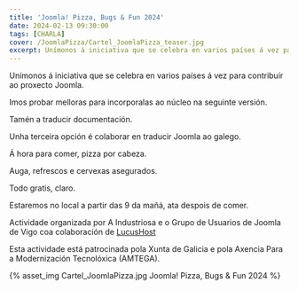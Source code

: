```yaml
---
title: 'Joomla! Pizza, Bugs & Fun 2024'
date: 2024-02-13 09:30:00
tags: [CHARLA]
cover: /JoomlaPizza/Cartel_JoomlaPizza_teaser.jpg
excerpt: Unímonos á iniciativa que se celebra en varios países á vez para contribuír ao proxecto Joomla.
---
```



Unímonos á iniciativa que se celebra en varios países á vez para contribuír ao proxecto Joomla.

Imos probar melloras para incorporalas ao núcleo na seguinte versión.

Tamén a traducir documentación.

Unha terceira opción é colaborar en traducir Joomla ao galego.

Á hora para comer, pizza por cabeza.

Auga, refrescos e cervexas asegurados.

Todo gratis, claro.

Estaremos no local a partir das 9 da mañá, ata despois de comer.

Actividade organizada por A Industriosa e o Grupo de Usuarios de Joomla de Vigo coa colaboración de [LucusHost](https://www.lucushost.com)

Esta actividade está patrocinada pola Xunta de Galicia e pola Axencia Para a Modernización Tecnolóxica (AMTEGA).


{% asset_img Cartel_JoomlaPizza.jpg Joomla! Pizza, Bugs & Fun 2024 %}
